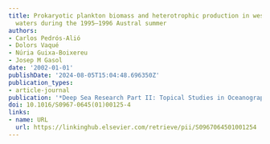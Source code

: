 ```yaml
---
title: Prokaryotic plankton biomass and heterotrophic production in western Antarctic
  waters during the 1995–1996 Austral summer
authors:
- Carlos Pedrós-Alió
- Dolors Vaqué
- Núria Guixa-Boixereu
- Josep M Gasol
date: '2002-01-01'
publishDate: '2024-08-05T15:04:48.696350Z'
publication_types:
- article-journal
publication: '*Deep Sea Research Part II: Topical Studies in Oceanography*'
doi: 10.1016/S0967-0645(01)00125-4
links:
- name: URL
  url: https://linkinghub.elsevier.com/retrieve/pii/S0967064501001254
---
```


